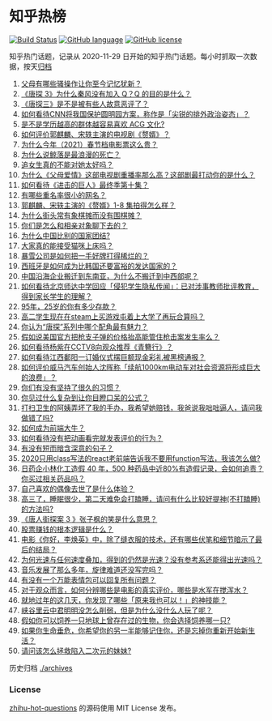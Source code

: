 # 知乎热榜
[![Build Status](https://github.com/ToWeLong/zhihu-hot-questions/workflows/CI/badge.svg)](https://github.com/ToWeLong/zhihu-hot-questions/actions)
[![GitHub language](https://img.shields.io/badge/language-golang-orange.svg)](https://golang.org/)
[![GitHub license](https://img.shields.io/github/license/ToWeLong/zhihu-hot-questions)](https://github.com/ToWeLong/zhihu-hot-questions/blob/main/LICENSE)

知乎热门话题，记录从 2020-11-29 日开始的知乎热门话题。每小时抓取一次数据，按天[归档](./archives)

<!-- BEGIN -->

1. [父母有哪些骚操作让你至今记忆犹新？](https://www.zhihu.com/question/306434148)
1. [《唐探 3》为什么秦风没有加入 Q？Q 的目的是什么？](https://www.zhihu.com/question/444247052)
1. [《唐探三》是不是被有些人故意恶评了？](https://www.zhihu.com/question/444157762)
1. [如何看待CNN将我国保护圆明园方案，称作是「尖锐的排外政治姿态」？](https://www.zhihu.com/question/444495574)
1. [是不是学历越高的群体越容易喜欢 ACG 文化?](https://www.zhihu.com/question/438677613)
1. [如何评价郭麒麟、宋轶主演的电视剧《赘婿》？](https://www.zhihu.com/question/432766247)
1. [为什么今年（2021）春节档电影票这么贵？](https://www.zhihu.com/question/442391364)
1. [为什么说鲸落是最浪漫的死亡？](https://www.zhihu.com/question/440958548)
1. [追女生真的不能对她太好吗？](https://www.zhihu.com/question/435541311)
1. [为什么《父母爱情》这部电视剧重播率那么高？这部剧最打动你的是什么？](https://www.zhihu.com/question/425708262)
1. [如何看待《进击的巨人》最终季第十集？](https://www.zhihu.com/question/444463066)
1. [有哪些重名率很小的网名？](https://www.zhihu.com/question/371252088)
1. [郭麒麟、宋轶主演的《赘婿》1-8 集拍得怎么样？](https://www.zhihu.com/question/444400689)
1. [为什么街头常有象棋摊而没有围棋摊？](https://www.zhihu.com/question/444334861)
1. [你们是怎么和相亲对象聊下去的？](https://www.zhihu.com/question/374758016)
1. [为什么中国比别的国家团结?](https://www.zhihu.com/question/385179186)
1. [大家真的能接受猫咪上床吗？](https://www.zhihu.com/question/442904528)
1. [暴雪公司是如何把一手好牌打得稀烂的？](https://www.zhihu.com/question/441098475)
1. [西班牙是如何成为比韩国还要富裕的发达国家的？](https://www.zhihu.com/question/59898819)
1. [中国沿海企业搬迁到东南亚，为什么不搬迁到中西部呢？](https://www.zhihu.com/question/443763482)
1. [如何看待北京师达中学回应「侵犯学生隐私传闻」：已对涉事教师批评教育，得到家长学生的理解？](https://www.zhihu.com/question/444282751)
1. [95年，25岁的你有多少存款？](https://www.zhihu.com/question/414209302)
1. [高二学生现在在steam上买游戏屯着上大学了再玩合算吗？](https://www.zhihu.com/question/437333279)
1. [你认为“唐探”系列中哪个配角最有魅力？](https://www.zhihu.com/question/443951158)
1. [假如说美国官方把枪支子弹的价格抬高能管住枪击案发生率么？](https://www.zhihu.com/question/443399024)
1. [如何看待杨紫在CCTV8向观众推荐《青簪行》？](https://www.zhihu.com/question/444189762)
1. [如何看待江西鄱阳一订婚仪式摆巨额现金彩礼被黑榜通报？](https://www.zhihu.com/question/444525387)
1. [如何评价威马汽车创始人沈晖称「续航1000km电动车对社会资源将形成巨大的浪费」？](https://www.zhihu.com/question/440106593)
1. [你们有没有坚持了很久的习惯？](https://www.zhihu.com/question/428958178)
1. [你见过什么复杂到让你目瞪口呆的公式？](https://www.zhihu.com/question/314444749)
1. [打扫卫生的阿姨弄坏了我的手办，我希望她赔钱，我爸说我咄咄逼人，请问我做错了吗?](https://www.zhihu.com/question/442756818)
1. [如何成为前端大牛？](https://www.zhihu.com/question/440083228)
1. [如何看待没有把动画看完就发表评价的行为？](https://www.zhihu.com/question/438351571)
1. [有没有短而暗含深意的句子？](https://www.zhihu.com/question/443439850)
1. [2020只用class写法的react老前端告诉我不要用function写法，我该怎么做?](https://www.zhihu.com/question/441745736)
1. [日药企小林化工造假 40 年，500 种药品中近80%有造假记录，会如何追责？你买过相关药品吗？](https://www.zhihu.com/question/443934317)
1. [自己喜欢的偶像去世了是什么体验？](https://www.zhihu.com/question/358384011)
1. [高三了，睡眠很少，第二天难免会打瞌睡，请问有什么比较好提神(不打瞌睡)的方法吗?](https://www.zhihu.com/question/309565178)
1. [《唐人街探案 3 》张子枫的笑是什么意思？](https://www.zhihu.com/question/444051232)
1. [股票赚钱的根本逻辑是什么？](https://www.zhihu.com/question/389778946)
1. [电影《你好，李焕英》中，除了缝衣服的技术，还有哪些伏笔和细节暗示了最后的结局？](https://www.zhihu.com/question/444054983)
1. [为何光速与任何速度叠加，得到的仍然是光速？没有参考系还能得出光速吗？](https://www.zhihu.com/question/435634407)
1. [音乐发展了那么多年，旋律难道还没写完吗？](https://www.zhihu.com/question/402556395)
1. [有没有一个万能表情包可以回复所有问题？](https://www.zhihu.com/question/341311495)
1. [对于观众而言，如何分辨哪些是电影的真实评价，哪些是水军在搅浑水？](https://www.zhihu.com/question/444229926)
1. [就地过年的这几天，你发现了哪些「原来我也可以！」的神技能？](https://www.zhihu.com/question/444500424)
1. [峡谷里云中君明明没怎么削弱，但是为什么没什么人玩了呢？](https://www.zhihu.com/question/417747809)
1. [假如你可以饲养一只地球上曾存在过的生物，你会选择饲养哪一只?](https://www.zhihu.com/question/430568590)
1. [如果你生命垂危，你希望你的另一半能够记住你，还是忘掉你重新开始新生活？](https://www.zhihu.com/question/305252260)
1. [请问该怎么拯救陷入二次元的妹妹?](https://www.zhihu.com/question/443290804)

<!-- END -->

历史归档 [./archives](./archives)


### License
[zhihu-hot-questions](https://github.com/towelong/zhihu-hot-questions) 的源码使用 MIT License 发布。